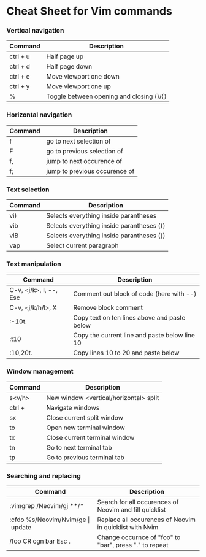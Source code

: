 # Cheat Sheet for Vim commands

### Vertical navigation

| Command  | Description                              |
| -------- | ---------------------------------------- |
| ctrl + u | Half page up                             |
| ctrl + d | Half page down                           |
| ctrl + e | Move viewport one down                   |
| ctrl + y | Move viewport one up                     |
| %        | Toggle between opening and closing ()/{} |

### Horizontal navigation

| Command  | Description                          |
| -------- | ------------------------------------ |
| f<char>  | go to next selection of <char>       |
| F<char>  | go to previous selection of <char>   |
| f<char>, | jump to next occurence of <char>     |
| f<char>; | jump to previous occurence of <char> |

### Text selection

| Command | Description                               |
| ------- | ----------------------------------------- |
| vi)     | Selects everything inside parantheses     |
| vib     | Selects everything inside parantheses (() |
| viB     | Selects everything inside parantheses (}) |
| vap     | Select current paragraph                  |

### Text manipulation

| Command                | Description                                   |
| ---------------------- | --------------------------------------------- |
| C-v, <j/k>, I, --, Esc | Comment out block of code (here with --)      |
| C-v, <j/k/h/l>, X      | Remove block comment                          |
| :-10t.                 | Copy text on ten lines above and paste below  |
| :t10                   | Copy the current line and paste below line 10 |
| :10,20t.               | Copy lines 10 to 20 and paste below           |

### Window management

| Command        | Description                            |
| -------------- | -------------------------------------- |
| <leader>s<v/h> | New window <vertical/horizontal> split |
| ctrl + <hjkl>  | Navigate windows                       |
| <leader>sx     | Close current split window             |
| <leader>to     | Open new terminal window               |
| <leader>tx     | Close current terminal window          |
| <leader>tn     | Go to next terminal tab                |
| <leader>tp     | Go to previous terminal tab            |

### Searching and replacing

| Command                           | Description                                             |
| --------------------------------- | ------------------------------------------------------- |
| :vimgrep /Neovim/gj \*\*/\*       | Search for all occurences of Neovim and fill quicklist  |
| :cfdo %s/Neovim/Nvim/ge \| update | Replace all occurences of Neovim in quicklist with Nvim |
| /foo CR cgn bar Esc .             | Change occurnce of "foo" to "bar", press "." to repeat  |
